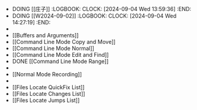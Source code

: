 - DOING [[庄子]]
  :LOGBOOK:
  CLOCK: [2024-09-04 Wed 13:59:36]
  :END:
- DOING [[W2024-09-02]]
  :LOGBOOK:
  CLOCK: [2024-09-04 Wed 14:27:19]
  :END:
-
- [[Buffers and Arguments]]
- [[Command Line Mode Copy and Move]]
- [[Command Line Mode Normal]]
- [[Command Line Mode Edit and Find]]
- DONE [[Command Line Mode Range]]
-
- [[Normal Mode Recording]]
-
- [[Files Locate QuickFix List]]
- [[Files Locate Changes List]]
- [[Files Locate Jumps List]]